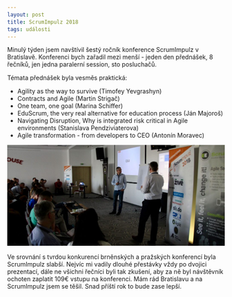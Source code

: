 ```yaml
---
layout: post
title: ScrumImpulz 2018
tags: události
---
```


Minulý týden jsem navštívil šestý ročník konference ScrumImpulz v Bratislavě.
Konferenci bych zařadil mezi menší - jeden den přednášek, 8 řečníků,
jen jedna paralerní session, sto posluchačů.

<!--more-->

Témata přednášek byla vesměs praktická:

- Agility as the way to survive (Timofey Yevgrashyn)
- Contracts and Agile (Martin Strigač)
- One team, one goal (Marina Schiffer)
- EduScrum, the very real alternative for education process (Ján Majoroš)
- Navigating Disruption, Why is integrated risk critical in Agile environments (Stanislava Pendziviaterova)
- Agile transformation - from developers to CEO (Antonín Moravec)

![ScrumImpulz 2018](/images/blog/scrumimpulz-2018.jpg)

Ve srovnání s tvrdou konkurencí brněnských a pražských konferencí byla ScrumImpulz slabší.
Nejvíc mi vadily dlouhé přestávky vždy po dvojici prezentací, dále ne všichni řečníci byli
tak zkušení, aby za ně byl návštěvník ochoten zaplatit 109€ vstupu na konferenci.
Mám rád Bratislavu a na ScrumImpulz jsem se těšil. Snad příští rok to bude zase lepší.
